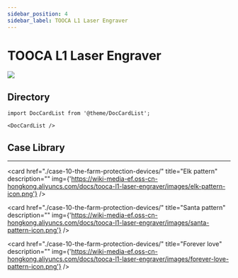 ```yaml
---
sidebar_position: 4
sidebar_label: TOOCA L1 Laser Engraver
---
```


# TOOCA L1 Laser Engraver

![](https://wiki-media-ef.oss-cn-hongkong.aliyuncs.com/docs/tooca-l1-laser-engraver/images/tooca-laser-1-icon.png)

## Directory

```mdx-code-block
import DocCardList from '@theme/DocCardList';

<DocCardList />
```


## Case Library
---

<cardbox>
  <card
    href="./case-01-christmas-tree/"
    title="The Christmas Tree"
    description="A Christmas tree is an evergreen tree decorated with lighted candles and decorations of firs or cedars. As one of the important components of Christmas, the modern Christmas tree originated in Germany and gradually became popular worldwide, becoming one of the most famous traditions in Christmas celebrations.
It is said that the Christmas tree first appeared in ancient Rome in mid-December during the so-called Festival of the Gods of Agriculture. Nowadays it is common to get an evergreen plant such as a pine tree inside or outdoors around Christmas time and decorate it with Christmas lights and colorful decorations. An angel or star is placed at the top of the tree."
    img={'https://wiki-media-ef.oss-cn-hongkong.aliyuncs.com/docs/tooca-l1-laser-engraver/images/christmas-tree-icon.png'}
  />
  <card
    href="./case-02-the-world-map/"
    title="The World Map"
    description="The World Map (The World Map) is a map depicting the entire surface of the earth, usually with topography, latitude and longitude lines, and other data such as place names, etc. Users can use the latitude and longitude lines to find out the specific location of each place on the world map, so as to understand the whole world. There are various ways to project the earth's surface onto a flat surface. Make a world map puzzle by yourself with TOOCA Laser 1."
    img={'https://wiki-media-ef.oss-cn-hongkong.aliyuncs.com/docs/tooca-l1-laser-engraver/images/the-world-map-icon.png'}
  />
  <card
    href="./case-03-the-elk/"
    title="The Elk"
    description="The elk is a large herbivore with a black longitudinal stripe on the back of the neck and a brownish-white belly and rump, and after September the body fur is replaced by a longer, thicker gray winter coat."
    img={'https://wiki-media-ef.oss-cn-hongkong.aliyuncs.com/docs/tooca-l1-laser-engraver/images/the-elk-icon.png'}
  />
  <card
    href="./case-04-balancing-birds/"
    title="Balancing Birds"
    description="A toy that uses the beak of the bird to stop on your finger. No matter where you put the bird (where you can place it or on your finger), it can balance and stabilize without falling. Like a real bird to fly.
The reason why the bird canl balance is that the actual center of gravity of the whole bird is on the beak tip point. Although it looks like the bird's whole body is in the air and the bird's point of force is on its fingers, the actual weight of the bird's wings is heavier and the whole bird's center of gravity is directly below the tip of its beak."
    img={'https://wiki-media-ef.oss-cn-hongkong.aliyuncs.com/docs/tooca-l1-laser-engraver/images/balancing-birds-icon.png'}
  />
  <card
    href="./case-05-the-calendar/"
    title="The Calendar"
    description="The calendar is a publication for daily use, recording dates and other relevant information.
The creative combination of calendar and pen holder is not only practical but also saves space on the desktop."
    img={'https://wiki-media-ef.oss-cn-hongkong.aliyuncs.com/docs/tooca-l1-laser-engraver/images/the-calendar-icon.png'}
  />
  <card
    href="./case-06-the-halberd-dragon/"
    title="Halberd Dragon"
    description="The halberd dragon, also called spiny shield horned dinosaur, lived in the late Cretaceous period, is a kind of phytophagous horned dinosaur, the neck shield Halberd dragon's head is large, and the neck has a beautiful shield-shaped ring-shaped ornament. The shield ornaments around the long horn of six different sizes, constitute the Halberd dragon that big scary neck shield, this neck shield can not only scare the enemy. This neck shield generally grows spectacularly beautiful in strong and powerful males but is not developed in females, so experts speculate that its role is mainly for a display to attract the attention of the opposite sex. Because this neck shield looks very much like the ancient Chinese weapon in the halberd, it was figuratively named the halberd dragon. The strong limbs of the halberd dragon support the huge body. The horns of the halberd dragon and the bone spikes of the neck shield are like a sharp sword, which is a terrible weapon to turn defense into attack. The beak like a parrot's curved beak can cut to feed on the leaves of low plants. The halberd dragon's snout horn, about 60 cm long, is the main weapon when attacking."
    img={'https://wiki-media-ef.oss-cn-hongkong.aliyuncs.com/docs/tooca-l1-laser-engraver/images/the-halberd-dragon-icon.png'}
  />
  <card
    href="./case-07-the-tyrannosaurus-rex/"
    title="Tyrannosaurus Rex"
    description="The tyrannosaurus rex, or Rex Tyrannosaurus, survived in the Maastrichtian (MAA) period at the end of the Cretaceous about 68.5 to 65 million years ago at the very end of the Cretaceous and was one of the last non-avian species of the dinosaur before the Cretaceous-Tertiary extinction event. Fossils are found in the United States and Canada in North America, and it is one of the most recently extinct dinosaurs. Make a Tyrannosaurus Rex assembled model with a laser cutter."
    img={'https://wiki-media-ef.oss-cn-hongkong.aliyuncs.com/docs/tooca-l1-laser-engraver/images/the-tyrannosaurus-rex-icon.png'}
  />
  <card
    href="./case-08-the-pencil-holder-of-the-minions/"
    title="The Pencil Holder of the Minions"
    description="A pen holder is a columnar container for holding pens or other long stationery, and comes in a variety of shapes and materials. Traditional penholders are made of wood, stone, pottery, bamboo, and other materials."
    img={'https://wiki-media-ef.oss-cn-hongkong.aliyuncs.com/docs/tooca-l1-laser-engraver/images/the-pencil-holder-of-the-minions-icon.png'}
  />
  <card
    href="./case-09-the-cutebot-unicorn/"
    title="The Cutebot Unicorn"
    description="The unicorn appears in large numbers in June to August, with a tendency to light, mostly day and night, often gathered in the daytime at the sap flow of green oak, or in the light wax trees also often appear to gather hundreds of unicorns, at night, in mountainous areas with street lights, can often find their traces. They mainly feed on the sap of tree wounds, or ripe fruit, and basically do not cause harm to crops and trees."
    img={'https://wiki-media-ef.oss-cn-hongkong.aliyuncs.com/docs/tooca-l1-laser-engraver/images/the-cutebot-unicorn-icon.png'}
  />
  <card
    href="./case-10-the-farm-protection-devices/"
    title="The Farm Protection Devices"
    description="In order to protect the farmlands from people to get in, we can set a farmland protection device."
    img={'https://wiki-media-ef.oss-cn-hongkong.aliyuncs.com/docs/tooca-l1-laser-engraver/images/the-farm-protection-devices-icon.png'}
  />

  <card
    href="./case-10-the-farm-protection-devices/"
    title="Elk pattern"
    description=""
    img={'https://wiki-media-ef.oss-cn-hongkong.aliyuncs.com/docs/tooca-l1-laser-engraver/images/elk-pattern-icon.png'}
  />

  <card
    href="./case-10-the-farm-protection-devices/"
    title="Santa pattern"
    description=""
    img={'https://wiki-media-ef.oss-cn-hongkong.aliyuncs.com/docs/tooca-l1-laser-engraver/images/santa-pattern-icon.png'}
  />

  <card
    href="./case-10-the-farm-protection-devices/"
    title="Forever love"
    description=""
    img={'https://wiki-media-ef.oss-cn-hongkong.aliyuncs.com/docs/tooca-l1-laser-engraver/images/forever-love-pattern-icon.png'}
  />
</cardbox>
